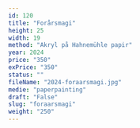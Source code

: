 ```yaml
---
id: 120
title: "Forårsmagi"
height: 25
width: 19
method: "Akryl på Hahnemühle papir"
year: 2024
price: "350"
exPrice: "350"
status: ""
fileName: "2024-foraarsmagi.jpg"
medie: "paperpainting"
draft: "False"
slug: "foraarsmagi"
weight: "250"
---
```

